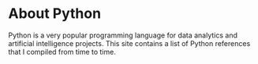 # About Python
Python is a very popular programming language for data analytics and artificial intelligence projects.
This site contains a list of Python references that I compiled from time to time.
<!-- Hence, the order of the Python references is organized according to the time I wrote the references -->



    



